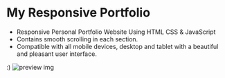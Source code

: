 # My Responsive Portfolio 


- Responsive Personal Portfolio Website Using HTML CSS & JavaScript
- Contains smooth scrolling in each section.
- Compatible with all mobile devices, desktop and tablet with a beautiful and pleasant user interface.

:)
![preview img](../My_portfolio/images/preview.png)